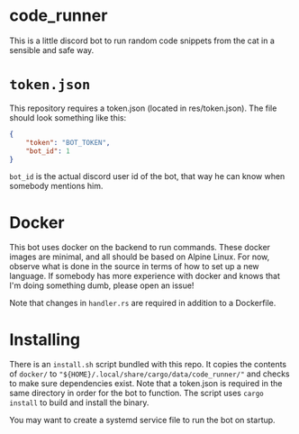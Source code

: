 # code_runner
This is a little discord bot to run random code snippets from the cat in a sensible and safe way.

# `token.json`
This repository requires a token.json (located in res/token.json). The file should look something like this:
```Json
{
    "token": "BOT_TOKEN",
    "bot_id": 1
}
```
`bot_id` is the actual discord user id of the bot, that way he can know when somebody mentions him.

# Docker
This bot uses docker on the backend to run commands. These docker images are minimal, and all should be based on Alpine Linux. For now, observe what is done in the source in terms of how to set up a new language. If somebody has more experience with docker and knows that I'm doing something dumb, please open an issue!

Note that changes in `handler.rs` are required in addition to a Dockerfile.

# Installing
There is an `install.sh` script bundled with this repo. It copies the contents of `docker/` to `"${HOME}/.local/share/cargo/data/code_runner/"` and checks to make sure dependencies exist. Note that a token.json is required in the same directory in order for the bot to function. The script uses `cargo install` to build and install the binary.

You may want to create a systemd service file to run the bot on startup.

